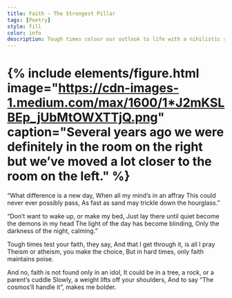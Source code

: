 ```yaml
---
title: Faith - The Strongest Pillar
tags: [Poetry]
style: fill
color: info
description: Tough times colour our outlook to life with a nihilistic shade. But only faith can remove this curtain of pessimsim.
---
```


# {% include elements/figure.html image="https://cdn-images-1.medium.com/max/1600/1*J2mKSLBEp_jUbMtOWXTTjQ.png" caption="Several years ago we were definitely in the room on the right but we’ve moved a lot closer to the room on the left." %}

“What difference is a new day,
When all my mind’s in an affray
This could never ever possibly pass,
As fast as sand may trickle down the hourglass.”

“Don’t want to wake up, or make my bed,
Just lay there until quiet become the demons in my head
The light of the day has become blinding,
Only the darkness of the night, calming.”

Tough times test your faith, they say,
And that I get through it, is all I pray
Theism or atheism, you make the choice,
But in hard times, only faith maintains poise.

And no, faith is not found only in an idol,
It could be in a tree, a rock, or a parent’s cuddle
Slowly, a weight lifts off your shoulders,
And to say “The cosmos’ll handle it”, makes me bolder.
